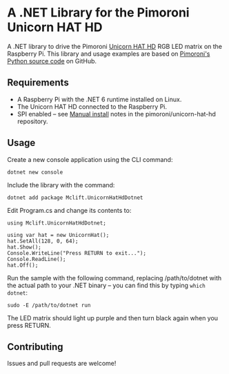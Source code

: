 # A .NET Library for the Pimoroni Unicorn HAT HD

A .NET library to drive the Pimoroni [Unicorn HAT HD](http://shop.pimoroni.com/products/unicorn-hat-hd) RGB LED matrix on the Raspberry Pi. This library and usage examples are based on [Pimoroni's Python source code](https://github.com/pimoroni/unicorn-hat-hd) on GitHub.

## Requirements

* A Raspberry Pi with the .NET 6 runtime installed on Linux.
* The Unicorn HAT HD connected to the Raspberry Pi.
* SPI enabled &ndash; see [Manual install](https://github.com/pimoroni/unicorn-hat-hd#manual-install) notes in the pimoroni/unicorn-hat-hd repository.

## Usage

Create a new console application using the CLI command:
```
dotnet new console
```

Include the library with the command:
```
dotnet add package Mclift.UnicornHatHdDotnet
```

Edit Program.cs and change its contents to:
```
using Mclift.UnicornHatHdDotnet;

using var hat = new UnicornHat();
hat.SetAll(128, 0, 64);
hat.Show();
Console.WriteLine("Press RETURN to exit...");
Console.ReadLine();
hat.Off();
```

Run the sample with the following command, replacing /path/to/dotnet with the actual path to your .NET binary &ndash; you can find this by typing `which dotnet`:
```
sudo -E /path/to/dotnet run
```

The LED matrix should light up purple and then turn black again when you press RETURN.

## Contributing

Issues and pull requests are welcome!
